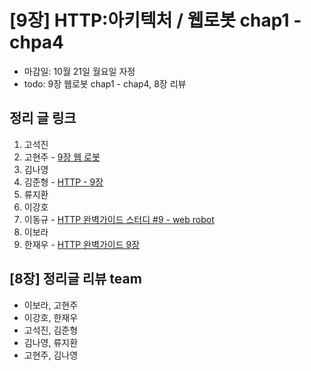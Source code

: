 # [9장] HTTP:아키텍처 / 웹로봇 chap1 - chpa4

- 마감일: 10월 21일 월요일 자정
- todo: 9장 웹로봇 chap1 - chap4, 8장 리뷰

## 정리 글 링크

1. 고석진
2. 고현주 - [9장 웹 로봇](https://dev-junior.tistory.com/14)
3. 김나영
4. 김준형 - [HTTP - 9장](https://junjangsee.github.io/2019/10/20/network/network-09/) 
5. 류지환
6. 이강호
7. 이동규 - [HTTP 완벽가이드 스터디 #9 - web robot](https://github.com/brainbackdoor/bbd-http-web/blob/master/docs/webrobot/README.md) 
8. 이보라
9. 한재우 - [HTTP 완벽가이드 9장](https://bebiangel.github.io/2019/10/19/http-guide-chap9/)

## [8장] 정리글 리뷰 team

- 이보라, 고현주
- 이강호, 한재우
- 고석진, 김준형
- 김나영, 류지환
- 고현주, 김나영

